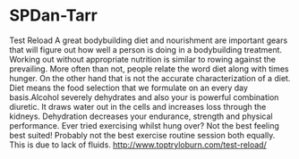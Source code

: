 # SPDan-Tarr
Test Reload A great bodybuilding diet and nourishment are important gears that will figure out how well a person is doing in a bodybuilding treatment. Working out without appropriate nutrition is similar to rowing against the prevailing. More often than not, people relate the word diet along with times hunger. On the other hand that is not the accurate characterization of a diet. Diet means the food selection that we formulate on an every day basis.Alcohol severely dehydrates and also your is powerful combination diuretic. It draws water out in the cells and increases loss through the kidneys. Dehydration decreases your endurance, strength and physical performance. Ever tried exercising whilst hung over? Not the best feeling best suited! Probably not the best exercise routine session both equally. This is due to lack of fluids.  http://www.toptryloburn.com/test-reload/
